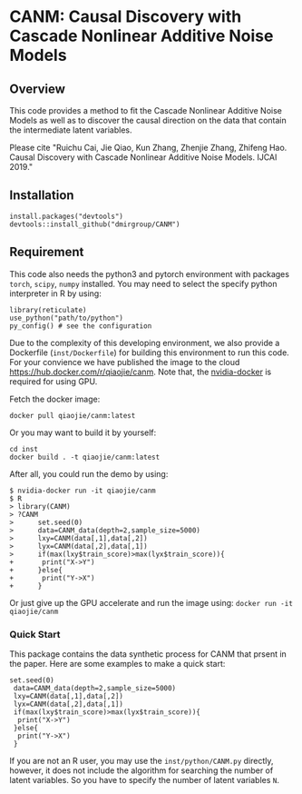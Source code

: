 # CANM: Causal Discovery with Cascade Nonlinear Additive Noise Models

## Overview

This code provides a method to fit the Cascade Nonlinear Additive Noise Models as well as to discover the causal direction on the data that contain the intermediate latent variables. 

Please cite "Ruichu Cai, Jie Qiao, Kun Zhang, Zhenjie Zhang, Zhifeng Hao. Causal Discovery with Cascade Nonlinear Additive Noise Models. IJCAI 2019." 
## Installation

```
install.packages("devtools")
devtools::install_github("dmirgroup/CANM")
```

## Requirement 

This code also needs the python3 and pytorch environment with packages `torch`, `scipy`, `numpy` installed. You may need to select the specify python interpreter in R by using:

```
library(reticulate)
use_python("path/to/python")
py_config() # see the configuration
```

Due to the complexity of this developing environment, we also provide a Dockerfile (`inst/Dockerfile`) for building this environment to run this code. For your convience we have published the image to the cloud https://hub.docker.com/r/qiaojie/canm. Note that, the [nvidia-docker](https://github.com/NVIDIA/nvidia-docker) is required for using GPU. 

Fetch the docker image:
```
docker pull qiaojie/canm:latest
```
Or you may want to build it by yourself:
```
cd inst
docker build . -t qiaojie/canm:latest
```

After all, you could run the demo by using:

```
$ nvidia-docker run -it qiaojie/canm
$ R
> library(CANM)
> ?CANM
>      set.seed(0)
>      data=CANM_data(depth=2,sample_size=5000)
>      lxy=CANM(data[,1],data[,2])
>      lyx=CANM(data[,2],data[,1])
>      if(max(lxy$train_score)>max(lyx$train_score)){
+       print("X->Y")
+      }else{
+       print("Y->X")
+      }

```

Or just give up the GPU accelerate and run the image using: `docker run -it qiaojie/canm`


### Quick Start

This package contains the data synthetic process for CANM that prsent in the paper. Here are some examples to make a quick start:

```
set.seed(0)
 data=CANM_data(depth=2,sample_size=5000)
 lxy=CANM(data[,1],data[,2])
 lyx=CANM(data[,2],data[,1])
 if(max(lxy$train_score)>max(lyx$train_score)){
  print("X->Y")
 }else{
  print("Y->X")
 }
```

If you are not an R user, you may use the `inst/python/CANM.py` directly, however, it does not include the algorithm for searching the number of latent variables. So you have to specify the number of latent variables `N`.



 
 

